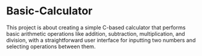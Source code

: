 # Basic-Calculator
This project is about creating a simple C-based calculator that performs basic arithmetic operations like addition, subtraction, multiplication, and division, with a straightforward user interface for inputting two numbers and selecting operations between them.
